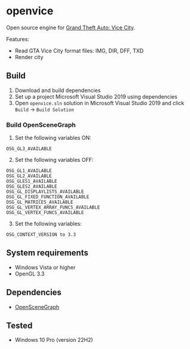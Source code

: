 # openvice
Open source engine for [Grand Theft Auto: Vice City](https://www.rockstargames.com/games/vicecity).

Features:
* Read GTA Vice City format files: IMG, DIR, DFF, TXD
* Render city

## Build
1. Download and build dependencies
2. Set up a project Microsoft Visual Studio 2019 using dependencies
3. Open `openvice.sln` solution in Microsoft Visual Studio 2019 and click `Build` -> `Build Solution`

### Build OpenSceneGraph
1. Set the following variables ON:
```
OSG_GL3_AVAILABLE
```
   
2. Set the following variables OFF:
```
OSG_GL1_AVAILABLE
OSG_GL2_AVAILABLE
OSG_GLES1_AVAILABLE
OSG_GLES2_AVAILABLE
OSG_GL_DISPLAYLISTS_AVAILABLE
OSG_GL_FIXED_FUNCTION_AVAILABLE
OSG_GL_MATRICES_AVAILABLE
OSG_GL_VERTEX_ARRAY_FUNCS_AVAILABLE
OSG_GL_VERTEX_FUNCS_AVAILABLE
```

3. Set the following variables:
```
OSG_CONTEXT_VERSION to 3.3
```

## System requirements
* Windows Vista or higher
* OpenGL 3.3

## Dependencies
* [OpenSceneGraph](https://github.com/openscenegraph/OpenSceneGraph)

## Tested
* Windows 10 Pro (version 22H2)
